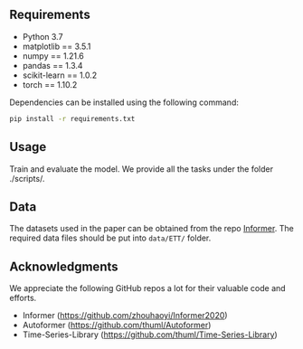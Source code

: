 ## Requirements

- Python 3.7
- matplotlib == 3.5.1
- numpy == 1.21.6
- pandas == 1.3.4
- scikit-learn == 1.0.2
- torch == 1.10.2

Dependencies can be installed using the following command:
```bash
pip install -r requirements.txt
```
## Usage
 Train and evaluate the model. We provide all the tasks under the folder ./scripts/.


## Data

The datasets used in the paper can be obtained from the repo [Informer](https://github.com/zhouhaoyi/Informer2020).
The required data files should be put into `data/ETT/` folder.


## Acknowledgments
We appreciate the following GitHub repos a lot for their valuable code and efforts.
- Informer (https://github.com/zhouhaoyi/Informer2020)
- Autoformer (https://github.com/thuml/Autoformer)
- Time-Series-Library (https://github.com/thuml/Time-Series-Library)